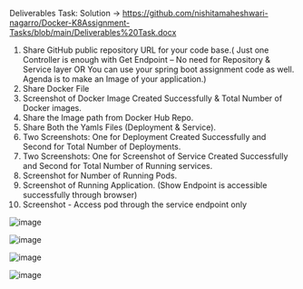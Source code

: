 Deliverables Task:
Solution -> https://github.com/nishitamaheshwari-nagarro/Docker-K8Assignment-Tasks/blob/main/Deliverables%20Task.docx

1. Share GitHub public repository URL for your code base.( Just one Controller is enough with Get
Endpoint – No need for Repository & Service layer OR You can use your spring boot assignment
code as well. Agenda is to make an Image of your application.)
2. Share Docker File
3. Screenshot of Docker Image Created Successfully & Total Number of Docker images.
4. Share the Image path from Docker Hub Repo.
5. Share Both the Yamls Files (Deployment & Service).
6. Two Screenshots: One for Deployment Created Successfully and Second for Total Number of
Deployments.
7. Two Screenshots: One for Screenshot of Service Created Successfully and Second for Total
Number of Running services.
8. Screenshot for Number of Running Pods.
9. Screenshot of Running Application. (Show Endpoint is accessible successfully through browser)
10. Screenshot - Access pod through the service endpoint only


![image](https://user-images.githubusercontent.com/91266381/217247462-24e659cf-faac-41bb-990f-d197fcf281f8.png)


![image](https://user-images.githubusercontent.com/91266381/217246548-64e9ee98-5450-4795-888d-10735b35e70a.png)




![image](https://user-images.githubusercontent.com/91266381/217246896-2c05db5c-5e7d-41ff-a08c-7c1af6125395.png)


![image](https://user-images.githubusercontent.com/91266381/217247099-f1685313-fcc3-437e-b48d-ba768fc1a2f4.png)


